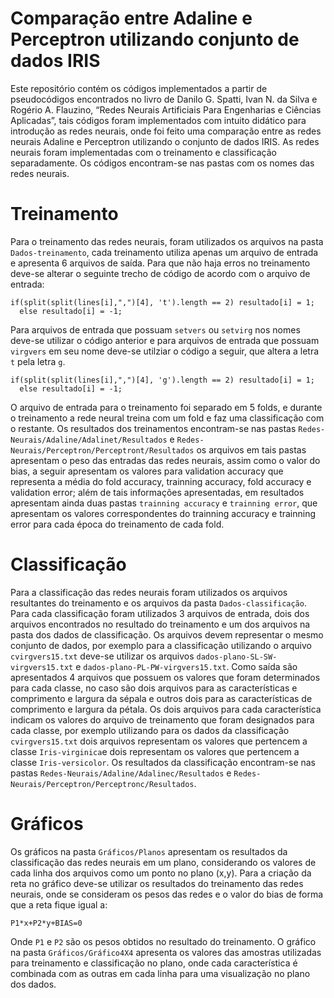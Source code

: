 # Comparação entre Adaline e Perceptron utilizando conjunto de dados IRIS
Este repositório contém os códigos implementados a partir de pseudocódigos encontrados no livro de Danilo G. Spatti, Ivan N. da Silva e Rogério A. Flauzino, “Redes Neurais Artificiais Para Engenharias e Ciências Aplicadas”, tais códigos foram implementados com intuito didático para introdução as redes neurais, onde foi feito uma comparação entre as redes neurais Adaline e Perceptron utilizando o conjunto de dados IRIS. As redes neurais foram implementadas com o treinamento e classificação separadamente. Os códigos encontram-se nas pastas com os nomes das redes neurais.
# Treinamento
Para o treinamento das redes neurais, foram utilizados os arquivos na pasta ``` Dados-treinamento ```, cada treinamento utiliza apenas um arquivo de entrada e apresenta 6 arquivos de saída. Para que não haja erros no treinamento deve-se alterar o seguinte trecho de código de acordo com o arquivo de entrada:
```
if(split(split(lines[i],",")[4], 't').length == 2) resultado[i] = 1;
  else resultado[i] = -1;
```
Para arquivos de entrada que possuam ```setvers``` ou ```setvirg``` nos nomes deve-se utilizar o código anterior e para arquivos de entrada que possuam ```virgvers``` em seu nome deve-se utilziar o código a seguir, que altera a letra ```t``` pela letra ```g```. 
```
if(split(split(lines[i],",")[4], 'g').length == 2) resultado[i] = 1;
  else resultado[i] = -1;
```
O arquivo de entrada para o treinamento foi separado em 5 folds, e durante o treinamento a rede neural treina com um fold e faz uma classificação com o restante.
Os resultados dos treinamentos encontram-se nas pastas ```Redes-Neurais/Adaline/Adalinet/Resultados``` e ```Redes-Neurais/Perceptron/Perceptront/Resultados``` os arquivos em tais pastas apresentam o peso das entradas das redes neurais, assim como o valor do bias, a seguir apresentam os valores para validation accuracy que representa a média do fold accuracy, trainning accuracy, fold accuracy e validation error; além de tais informações apresentadas, em resultados apresentam ainda duas pastas ```trainning accuracy``` e ```trainning error```, que apresentam os valores correspondentes do trainning accuracy e trainning error para cada época do treinamento de cada fold.
# Classificação
Para a classificação das redes neurais foram utilizados os arquivos resultantes do treinamento e os arquivos da pasta ```Dados-classificação```. Para cada classificação foram utilizados 3 arquivos de entrada, dois dos arquivos encontrados no resultado do treinamento e um dos arquivos na pasta dos dados de classificação. Os arquivos devem representar o mesmo conjunto de dados, por exemplo para a classificação utilizando o arquivo ```cvirgvers15.txt``` deve-se utilizar os arquivos ```dados-plano-SL-SW-virgvers15.txt``` e ```dados-plano-PL-PW-virgvers15.txt```. Como saída são apresentados 4 arquivos que possuem os valores que foram determinados para cada classe, no caso são dois arquivos para as características e comprimento e largura da sépala e outros dois para as características de comprimento e largura da pétala. Os dois arquivos para cada característica indicam os valores do arquivo de treinamento que foram designados para cada classe, por exemplo utilizando para os dados da classificação ```cvirgvers15.txt``` dois arquivos representam os valores que pertencem a classe ```Iris-virginica```e dois representam os valores que pertencem a classe ```Iris-versicolor```.
Os resultados da classificação encontram-se nas pastas ```Redes-Neurais/Adaline/Adalinec/Resultados``` e ```Redes-Neurais/Perceptron/Perceptronc/Resultados```.
# Gráficos
Os gráficos na pasta ```Gráficos/Planos``` apresentam os resultados da classificação das redes neurais em um plano, considerando os valores de cada linha dos arquivos como um ponto no plano (x,y). Para a criação da reta no gráfico deve-se utilizar os resultados do treinamento das redes neurais, onde se consideram os pesos das redes e o valor do bias de forma que a reta fique igual a:
```
P1*x+P2*y+BIAS=0
```
Onde ```P1``` e ```P2``` são os pesos obtidos no resultado do treinamento.
O gráfico na pasta ```Gráficos/Gráfico4X4``` apresenta os valores das amostras utilizadas para treinamento e classificação no plano, onde cada característica é combinada com as outras em cada linha para uma visualização no plano dos dados.
